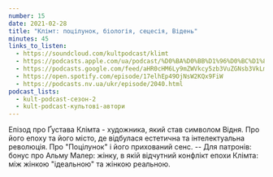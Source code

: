 ```yaml
---
number: 15
date: 2021-02-28
title: "Клімт: поцілунок, біологія, сецесія, Відень"
minutes: 45
links_to_listen:
  - https://soundcloud.com/kultpodcast/klimt
  - https://podcasts.apple.com/ua/podcast/%D0%BA%D0%BB%D1%96%D0%BC%D1%82-%D0%BF%D0%BE%D1%86%D1%96%D0%BB%D1%83%D0%BD%D0%BE%D0%BA-%D0%B1%D1%96%D0%BE%D0%BB%D0%BE%D0%B3%D1%96%D1%8F-%D1%81%D0%B5%D1%86%D0%B5%D1%81%D1%96%D1%8F-%D0%B2%D1%96%D0%B4%D0%B5%D0%BD%D1%8C/id1581339249?i=1000532083177
  - https://podcasts.google.com/feed/aHR0cHM6Ly9mZWVkcy5zb3VuZGNsb3VkLmNvbS91c2Vycy9zb3VuZGNsb3VkOnVzZXJzOjg5MjM3MjAyNy9zb3VuZHMucnNz/episode/dGFnOnNvdW5kY2xvdWQsMjAxMDp0cmFja3MvOTk0OTg1Mzgz
  - https://open.spotify.com/episode/17elhEp49OjNsW2KQx9FiW
  - https://podcasts.nv.ua/ukr/episode/2040.html
podcast_lists:
  - kult-podcast-сезон-2
  - kult-podcast-культові-автори
---
```


Епізод про Ґустава Клімта - художника, який став символом Відня. Про його епоху
та його місто, де відбулася естетична та інтелектуальна революція. Про
"Поцілунок" і його прихований сенс. -- Для патронів: бонус про Альму Малер:
жінку, в якій відчутний конфлікт епохи Клімта: між жінкою "ідеальною" та жінкою
реальною.
